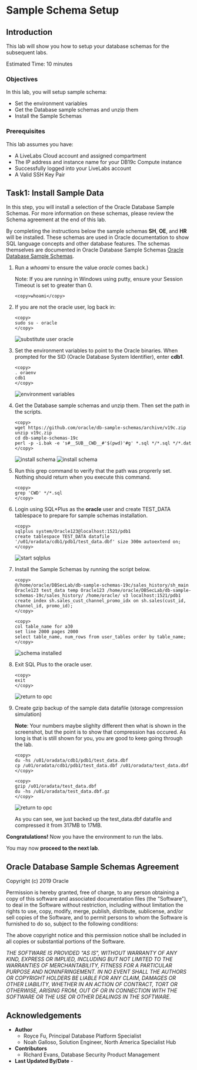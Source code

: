 # Sample Schema Setup

## Introduction
This lab will show you how to setup your database schemas for the subsequent labs.

Estimated Time: 10 minutes

### Objectives

In this lab, you will setup sample schema:
* Set the environment variables
* Get the Database sample schemas and unzip them
* Install the Sample Schemas

### Prerequisites
This lab assumes you have:

* A LiveLabs Cloud account and assigned compartment
* The IP address and instance name for your DB19c Compute instance
* Successfully logged into your LiveLabs account
* A Valid SSH Key Pair

## Task1: Install Sample Data

In this step, you will install a selection of the Oracle Database Sample Schemas.  For more information on these schemas, please review the Schema agreement at the end of this lab.

By completing the instructions below the sample schemas **SH**, **OE**, and **HR** will be installed. These schemas are used in Oracle documentation to show SQL language concepts and other database features. The schemas themselves are documented in Oracle Database Sample Schemas [Oracle Database Sample Schemas](https://www.oracle.com/pls/topic/lookup?ctx=dblatest&id=COMSC).

1. Run a *whoami* to ensure the value *oracle* comes back.)

    Note: If you are running in Windows using putty, ensure your Session Timeout is set to greater than 0.
    ```
    <copy>whoami</copy>
    ```

2. If you are not the oracle user, log back in:
    ````
    <copy>
    sudo su - oracle
    </copy>
    ````

    ![substitute user oracle](./images/sudo-oracle.png " ")

3.  Set the environment variables to point to the Oracle binaries.  When prompted for the SID (Oracle Database System Identifier), enter **cdb1**.
    ````
    <copy>
    . oraenv
    cdb1
    </copy>
    ````
    ![environment variables](./images/oraenv.png " ")

4. Get the Database sample schemas and unzip them. Then set the path in the scripts.

    ````
    <copy>
    wget https://github.com/oracle/db-sample-schemas/archive/v19c.zip
    unzip v19c.zip
    cd db-sample-schemas-19c
    perl -p -i.bak -e 's#__SUB__CWD__#'$(pwd)'#g' *.sql */*.sql */*.dat
    </copy>
    ````

    ![install schema](./images/install-schema-zip1.png " " )
    ![install schema](./images/install-schema-zip2.png " " )

5. Run this grep command to verify that the path was proprerly set. Nothing should return when you execute this command.

    ````
    <copy>
    grep 'CWD' */*.sql
    </copy>
    ````

6. Login using SQL*Plus as the **oracle** user and create TEST_DATA tablespace to prepare for sample schemas installation.  

    ````
    <copy>
    sqlplus system/Oracle123@localhost:1521/pdb1
    create tablespace TEST_DATA datafile '/u01/oradata/cdb1/pdb1/test_data.dbf' size 300m autoextend on;
    </copy>
    ````
    ![start sqlplus](./images/start-sqlplus-create-tbs.png " ")

7.  Install the Sample Schemas by running the script below.

    ````
    <copy>
    @/home/oracle/DBSecLab/db-sample-schemas-19c/sales_history/sh_main Oracle123 test_data temp Oracle123 /home/oracle/DBSecLab/db-sample-schemas-19c/sales_history/ /home/oracle/ v3 localhost:1521/pdb1
    create index sh.sales_cust_channel_promo_idx on sh.sales(cust_id, channel_id, promo_id);
    </copy>
    ````

    ````
    <copy>
    col table_name for a30
    set line 2000 pages 2000
    select table_name, num_rows from user_tables order by table_name;
    </copy>
    ````

    ![schema installed](./images/tables-created.png " " )
   
8.  Exit SQL Plus to the oracle user.

    ```
    <copy>
    exit
    </copy>
    ```

    ![return to opc](images/return-to-opc.png)

9.  Create gzip backup of the sample data datafile (storage compression simulation)

    **Note**: Your numbers maybe slighlty different then what is shown in the screenshot, but the point is to show that compression has occured. As long is that is still shown for you, you are good to keep going through the lab.

    ````
    <copy>
    du -hs /u01/oradata/cdb1/pdb1/test_data.dbf
    cp /u01/oradata/cdb1/pdb1/test_data.dbf /u01/oradata/test_data.dbf
    </copy>
    ````
    ````
    <copy>
    gzip /u01/oradata/test_data.dbf
    du -hs /u01/oradata/test_data.dbf.gz
    </copy>
    ````
    ![return to opc](images/storage-compress-simulation.png)

    As you can see, we just backed up the test_data.dbf datafile and compressed it from 317MB to 17MB.

**Congratulations!** Now you have the environment to run the labs.

You may now **proceed to the next lab**.

## Oracle Database Sample Schemas Agreement

Copyright (c) 2019 Oracle

Permission is hereby granted, free of charge, to any person obtaining a copy of this software and associated documentation files (the "Software"), to deal in the Software without restriction, including without limitation the rights to use, copy, modify, merge, publish, distribute, sublicense, and/or sell copies of the Software, and to permit persons to whom the Software is furnished to do so, subject to the following conditions:

The above copyright notice and this permission notice shall be included in all copies or substantial portions of the Software.

*THE SOFTWARE IS PROVIDED "AS IS", WITHOUT WARRANTY OF ANY KIND, EXPRESS OR IMPLIED, INCLUDING BUT NOT LIMITED TO THE WARRANTIES OF MERCHANTABILITY, FITNESS FOR A PARTICULAR PURPOSE AND NONINFRINGEMENT. IN NO EVENT SHALL THE AUTHORS OR COPYRIGHT HOLDERS BE LIABLE FOR ANY CLAIM, DAMAGES OR OTHER LIABILITY, WHETHER IN AN ACTION OF CONTRACT, TORT OR OTHERWISE, ARISING FROM, OUT OF OR IN CONNECTION WITH THE SOFTWARE OR THE USE OR OTHER DEALINGS IN THE SOFTWARE.*

## **Acknowledgements**

* **Author**
  * Royce Fu, Principal Database Platform Specialist
  * Noah Galloso, Solution Engineer, North America Specialist Hub
* **Contributors**
  * Richard Evans, Database Security Product Management
* **Last Updated By/Date** - 